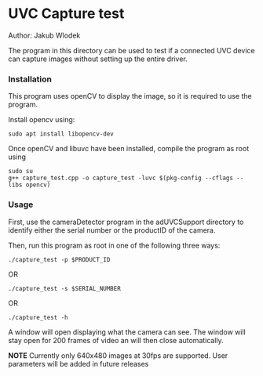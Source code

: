 # UVC Capture test

Author: Jakub Wlodek

The program in this directory can be used to test if a connected UVC device can capture images without setting up the entire driver.

### Installation

This program uses openCV to display the image, so it is required to use the program.

Install opencv using:
```
sudo apt install libopencv-dev
```

Once openCV and libuvc have been installed, compile the program as root using
```
sudo su
g++ capture_test.cpp -o capture_test -luvc $(pkg-config --cflags --libs opencv)
```

### Usage

First, use the cameraDetector program in the adUVCSupport directory to identify either the serial number or the productID of the camera.

Then, run this program as root in one of the following three ways:

```
./capture_test -p $PRODUCT_ID
```

OR
```
./capture_test -s $SERIAL_NUMBER
```

OR
```
./capture_test -h
```

A window will open displaying what the camera can see.
The window will stay open for 200 frames of video an will then close automatically.

**NOTE** Currently only 640x480 images at 30fps are supported. User parameters will be added in future releases